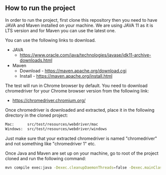 

<!-- ABOUT THE PROJECT -->
## How to run the project

In order to run the project, first clone this repository then you need to have JAVA and Maven installed on your machine. We are using JAVA 11 as it is LTS version and for Maven you can use the latest one.

You can use the following links to download.

* JAVA
  * https://www.oracle.com/java/technologies/javase/jdk11-archive-downloads.html
* Maven
  * Download - https://maven.apache.org/download.cgi
  * Install - https://maven.apache.org/install.html

The test will run in Chrome browser by default. You need to download chromedriver for your Chrome browser version from the following link:
* https://chromedriver.chromium.org/

Once chromedriver is downloaded and extracted, place it in the following directory in the cloned project:

  ```sh
  Mac:      src/test/resources/webdriver/mac
  Windows:  src/test/resources/webdriver/windows
  ```

Just make sure that your extracted chromedriver is named "chromedriver" and not something like "chromedriver 1" etc.



Once Java and Maven are set up on your machine, go to root of the project cloned and run the following command:

  ```sh
  mvn compile exec:java -Dexec.cleanupDaemonThreads=false -Dexec.mainClass="tests.FirstTest"
  ```